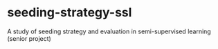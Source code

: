 # seeding-strategy-ssl
A study of seeding strategy and evaluation in semi-supervised learning (senior project)
